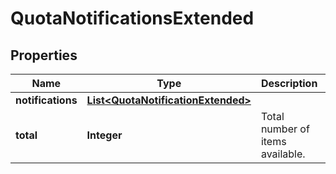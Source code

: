 
# QuotaNotificationsExtended

## Properties
Name | Type | Description | Notes
------------ | ------------- | ------------- | -------------
**notifications** | [**List&lt;QuotaNotificationExtended&gt;**](QuotaNotificationExtended.md) |  |  [optional]
**total** | **Integer** | Total number of items available. |  [optional]




